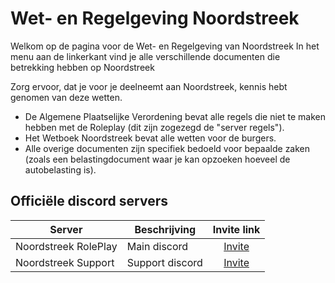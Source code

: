 # Wet- en Regelgeving Noordstreek

Welkom op de pagina voor de Wet- en Regelgeving van Noordstreek
In het menu aan de linkerkant vind je alle verschillende documenten die betrekking hebben op Noordstreek

Zorg ervoor, dat je voor je deelneemt aan Noordstreek, kennis hebt genomen van deze wetten.

- De Algemene Plaatselijke Verordening bevat alle regels die niet te maken hebben met de Roleplay (dit zijn zogezegd de "server regels").
- Het Wetboek Noordstreek bevat alle wetten voor de burgers.
- Alle overige documenten zijn specifiek bedoeld voor bepaalde zaken (zoals een belastingdocument waar je kan opzoeken hoeveel de autobelasting is).


## Officiële discord servers
| Server | Beschrijving | Invite link |
|---|---|:---:|
|Noordstreek RolePlay| Main discord | [Invite](https://discord.gg/noordstreek) |
|Noordstreek Support| Support discord | [Invite](https://discord.gg/noordstreek) |
